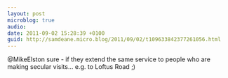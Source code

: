 ```yaml
---
layout: post
microblog: true
audio: 
date: 2011-09-02 15:28:39 +0100
guid: http://samdeane.micro.blog/2011/09/02/t109633842377261056.html
---
```

@MikeElston sure - if they extend the same service to people who are making secular visits… e.g. to Loftus Road ;)
